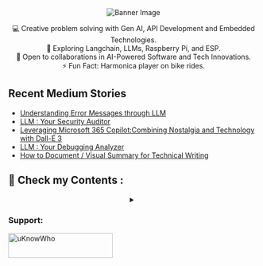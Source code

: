 <div align="center">
  <img src="https://github.com/mdabir1203/mdabir1203/assets/66947064/dc33981c-00bf-42e4-a644-06d63ecc16d7" alt="Banner Image" />
  
</div>


<p style="text-align: center;">

<div align="center">
💻 Creative problem solving with Gen AI, API Development and Embedded Technologies.<br>
🌱 Exploring Langchain, LLMs, Raspberry Pi, and ESP.<br>
🚀 Open to collaborations in AI-Powered Software and Tech Innovations.<br>
⚡ Fun Fact: Harmonica player on bike rides. 
</p>
</div>



## Recent Medium Stories

<!-- BLOG-POST-LIST:START -->
- [Understanding Error Messages through LLM](https://medium.com/@md.abir1203/understanding-error-messages-through-llm-1fbe1c0f4d92?source=rss-b62bf3bb75c7------2)
- [LLM : Your Security Auditor](https://medium.com/@md.abir1203/llm-your-security-auditor-1771bb4382fa?source=rss-b62bf3bb75c7------2)
- [Leveraging Microsoft 365 Copilot:Combining Nostalgia and Technology with Dall-E 3](https://medium.com/@md.abir1203/combining-nostalgia-and-technology-with-dall-e-3-e49a074e1c0d?source=rss-b62bf3bb75c7------2)
- [LLM :  Your Debugging Analyzer](https://medium.com/@md.abir1203/llm-your-debugging-analyzer-80e9901f1361?source=rss-b62bf3bb75c7------2)
- [How to Document / Visual Summary for Technical Writing](https://medium.com/@md.abir1203/how-to-document-visual-summary-for-technical-writing-1c24c76a5364?source=rss-b62bf3bb75c7------2)
<!-- BLOG-POST-LIST:END -->


## 👀 Check my Contents :


<div align="center">
<details>
 <summary></summary>
    <video src="https://github.com/mdabir1203/mdabir1203/assets/66947064/0d8e4dda-c4e2-48d7-b74f-ffedb2a30377" controls alt="Are you CringeWorthy?">
    </video>
    <figcaption>4r3 y0u Cr1n63W0r7hy?</figcaption>
  <a href="https://abir4.gumroad.com/l/dbnrjo" target="_blank">
  <img src="https://buymyproduct.png" alt="Buy Here">
</a>
</details>
</div>




**<h3 align="left">Support:</h3>**
<p><a href="https://www.buymeacoffee.com/uKnowWho"> <img align="left" src="https://cdn.buymeacoffee.com/buttons/v2/default-yellow.png" height="50" width="210" alt="uKnowWho" /></a></p><br><br>



